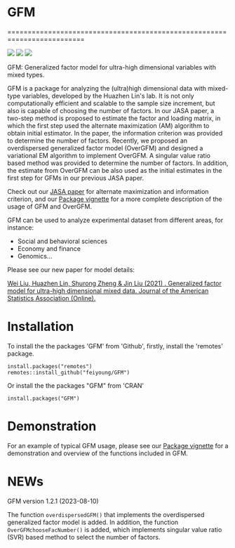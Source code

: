 # GFM

=========================================================================
<!-- badges: start -->

[![](https://www.r-pkg.org/badges/version-ago/GFM)](https://cran.r-project.org/package=GFM)
[![](https://cranlogs.r-pkg.org/badges/GFM?color=orange)](https://cran.r-project.org/package=GFM)
[![](https://cranlogs.r-pkg.org/badges/grand-total/GFM?color=orange)](https://cran.r-project.org/package=GFM)
<!-- badges: end -->

GFM: Generalized factor model for ultra-high dimensional variables with mixed types.

GFM  is a package for analyzing  the (ultra)high dimensional data with mixed-type variables, developed by the Huazhen Lin's lab. It is not only computationally efficient and scalable to the sample size increment, but also is capable of choosing the number of factors. In our JASA paper, a two-step method is proposed to estimate the factor and loading matrix, in which  the first step used the alternate maximization (AM) algorithm to obtain initial estimator. In the paper, the information criterion was provided to determine the number of factors.  Recently, we proposed an overdispersed generalized factor model (OverGFM) and designed a variational EM algorithm to implement OverGFM. A  singular value ratio based method was provided to determine the number of factors. In addition, the estimate from OverGFM can be also used as the initial estimates in the first step for GFMs in our previous JASA paper. 


Check out our [JASA paper](https://www.tandfonline.com/doi/abs/10.1080/01621459.2021.1999818?journalCode=uasa20) for alternate maximization and information criterion, and our [Package vignette](https://feiyoung.github.io/GFM/docs/index.html)  for a more complete description of the usage of  GFM  and OverGFM. 

GFM can be used to analyze experimental dataset from different areas, for instance:

* Social and behavioral sciences
* Economy and finance
* Genomics...


Please see our new paper for model details:

[Wei Liu, Huazhen Lin, Shurong Zheng & Jin Liu (2021) . Generalized factor model for ultra-high dimensional mixed data. Journal of the American Statistics Association (Online).](https://www.tandfonline.com/doi/abs/10.1080/01621459.2021.1999818?journalCode=uasa20)

# Installation

To install the the packages 'GFM' from 'Github', firstly, install the 'remotes' package.
```{Rmd}
install.packages("remotes")
remotes::install_github("feiyoung/GFM")
```
Or install the the packages "GFM" from 'CRAN'
```{Rmd}
install.packages("GFM")
```

# Demonstration

For an example of typical GFM usage, please see our [Package vignette](https://feiyoung.github.io/GFM/docs/index.html) for a demonstration and overview of the functions included in GFM.


# NEWs
GFM version 1.2.1 (2023-08-10)

The function `overdispersedGFM()` that implements the overdispersed generalized factor model is added. 
In addition, the function `OverGFMchooseFacNumber()` is added, which implements singular value ratio (SVR) based method to select the number of factors.


